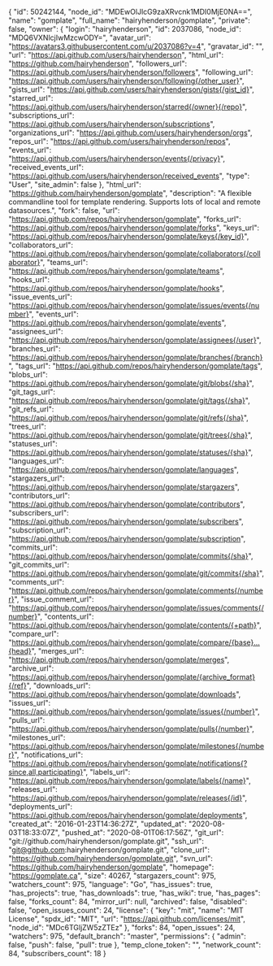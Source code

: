 {
"id": 50242144,
"node_id": "MDEwOlJlcG9zaXRvcnk1MDI0MjE0NA==",
"name": "gomplate",
"full_name": "hairyhenderson/gomplate",
"private": false,
"owner": {
"login": "hairyhenderson",
"id": 2037086,
"node_id": "MDQ6VXNlcjIwMzcwODY=",
"avatar_url": "https://avatars3.githubusercontent.com/u/2037086?v=4",
"gravatar_id": "",
"url": "https://api.github.com/users/hairyhenderson",
"html_url": "https://github.com/hairyhenderson",
"followers_url": "https://api.github.com/users/hairyhenderson/followers",
"following_url": "https://api.github.com/users/hairyhenderson/following{/other_user}",
"gists_url": "https://api.github.com/users/hairyhenderson/gists{/gist_id}",
"starred_url": "https://api.github.com/users/hairyhenderson/starred{/owner}{/repo}",
"subscriptions_url": "https://api.github.com/users/hairyhenderson/subscriptions",
"organizations_url": "https://api.github.com/users/hairyhenderson/orgs",
"repos_url": "https://api.github.com/users/hairyhenderson/repos",
"events_url": "https://api.github.com/users/hairyhenderson/events{/privacy}",
"received_events_url": "https://api.github.com/users/hairyhenderson/received_events",
"type": "User",
"site_admin": false
},
"html_url": "https://github.com/hairyhenderson/gomplate",
"description": "A flexible commandline tool for template rendering. Supports lots of local and remote datasources.",
"fork": false,
"url": "https://api.github.com/repos/hairyhenderson/gomplate",
"forks_url": "https://api.github.com/repos/hairyhenderson/gomplate/forks",
"keys_url": "https://api.github.com/repos/hairyhenderson/gomplate/keys{/key_id}",
"collaborators_url": "https://api.github.com/repos/hairyhenderson/gomplate/collaborators{/collaborator}",
"teams_url": "https://api.github.com/repos/hairyhenderson/gomplate/teams",
"hooks_url": "https://api.github.com/repos/hairyhenderson/gomplate/hooks",
"issue_events_url": "https://api.github.com/repos/hairyhenderson/gomplate/issues/events{/number}",
"events_url": "https://api.github.com/repos/hairyhenderson/gomplate/events",
"assignees_url": "https://api.github.com/repos/hairyhenderson/gomplate/assignees{/user}",
"branches_url": "https://api.github.com/repos/hairyhenderson/gomplate/branches{/branch}",
"tags_url": "https://api.github.com/repos/hairyhenderson/gomplate/tags",
"blobs_url": "https://api.github.com/repos/hairyhenderson/gomplate/git/blobs{/sha}",
"git_tags_url": "https://api.github.com/repos/hairyhenderson/gomplate/git/tags{/sha}",
"git_refs_url": "https://api.github.com/repos/hairyhenderson/gomplate/git/refs{/sha}",
"trees_url": "https://api.github.com/repos/hairyhenderson/gomplate/git/trees{/sha}",
"statuses_url": "https://api.github.com/repos/hairyhenderson/gomplate/statuses/{sha}",
"languages_url": "https://api.github.com/repos/hairyhenderson/gomplate/languages",
"stargazers_url": "https://api.github.com/repos/hairyhenderson/gomplate/stargazers",
"contributors_url": "https://api.github.com/repos/hairyhenderson/gomplate/contributors",
"subscribers_url": "https://api.github.com/repos/hairyhenderson/gomplate/subscribers",
"subscription_url": "https://api.github.com/repos/hairyhenderson/gomplate/subscription",
"commits_url": "https://api.github.com/repos/hairyhenderson/gomplate/commits{/sha}",
"git_commits_url": "https://api.github.com/repos/hairyhenderson/gomplate/git/commits{/sha}",
"comments_url": "https://api.github.com/repos/hairyhenderson/gomplate/comments{/number}",
"issue_comment_url": "https://api.github.com/repos/hairyhenderson/gomplate/issues/comments{/number}",
"contents_url": "https://api.github.com/repos/hairyhenderson/gomplate/contents/{+path}",
"compare_url": "https://api.github.com/repos/hairyhenderson/gomplate/compare/{base}...{head}",
"merges_url": "https://api.github.com/repos/hairyhenderson/gomplate/merges",
"archive_url": "https://api.github.com/repos/hairyhenderson/gomplate/{archive_format}{/ref}",
"downloads_url": "https://api.github.com/repos/hairyhenderson/gomplate/downloads",
"issues_url": "https://api.github.com/repos/hairyhenderson/gomplate/issues{/number}",
"pulls_url": "https://api.github.com/repos/hairyhenderson/gomplate/pulls{/number}",
"milestones_url": "https://api.github.com/repos/hairyhenderson/gomplate/milestones{/number}",
"notifications_url": "https://api.github.com/repos/hairyhenderson/gomplate/notifications{?since,all,participating}",
"labels_url": "https://api.github.com/repos/hairyhenderson/gomplate/labels{/name}",
"releases_url": "https://api.github.com/repos/hairyhenderson/gomplate/releases{/id}",
"deployments_url": "https://api.github.com/repos/hairyhenderson/gomplate/deployments",
"created_at": "2016-01-23T14:36:27Z",
"updated_at": "2020-08-03T18:33:07Z",
"pushed_at": "2020-08-01T06:17:56Z",
"git_url": "git://github.com/hairyhenderson/gomplate.git",
"ssh_url": "git@github.com:hairyhenderson/gomplate.git",
"clone_url": "https://github.com/hairyhenderson/gomplate.git",
"svn_url": "https://github.com/hairyhenderson/gomplate",
"homepage": "https://gomplate.ca",
"size": 40267,
"stargazers_count": 975,
"watchers_count": 975,
"language": "Go",
"has_issues": true,
"has_projects": true,
"has_downloads": true,
"has_wiki": true,
"has_pages": false,
"forks_count": 84,
"mirror_url": null,
"archived": false,
"disabled": false,
"open_issues_count": 24,
"license": {
"key": "mit",
"name": "MIT License",
"spdx_id": "MIT",
"url": "https://api.github.com/licenses/mit",
"node_id": "MDc6TGljZW5zZTEz"
},
"forks": 84,
"open_issues": 24,
"watchers": 975,
"default_branch": "master",
"permissions": {
"admin": false,
"push": false,
"pull": true
},
"temp_clone_token": "",
"network_count": 84,
"subscribers_count": 18
}
